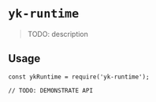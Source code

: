 # `yk-runtime`

> TODO: description

## Usage

```
const ykRuntime = require('yk-runtime');

// TODO: DEMONSTRATE API
```
